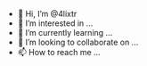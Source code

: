- 👋 Hi, I’m @4lixtr
- 👀 I’m interested in ...
- 🌱 I’m currently learning ...
- 💞️ I’m looking to collaborate on ...
- 📫 How to reach me ...

<!---
4lixtr/4lixtr is a ✨ special ✨ repository because its `README.md` (this file) appears on your GitHub profile.
You can click the Preview link to take a look at your changes.
--->
